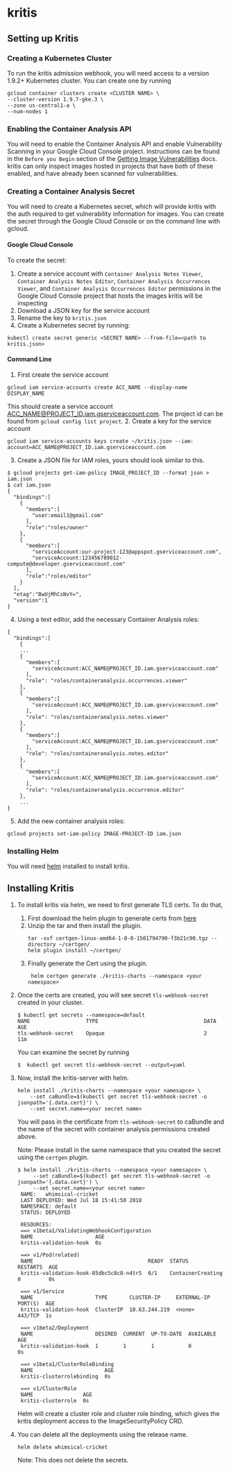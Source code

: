 # kritis

## Setting up Kritis

### Creating a Kubernetes Cluster

To run the kritis admission webhook, you will need access to a version 1.9.2+ Kubernetes cluster.
You can create one by running
```
gcloud container clusters create <CLUSTER NAME> \
--cluster-version 1.9.7-gke.3 \
--zone us-central1-a \
--num-nodes 1
```

### Enabling the Container Analysis API
You will need to enable the Container Analysis API and enable Vulnerability Scanning in your Google Cloud Console project.
Instructions can be found in the `Before you Begin` section of the [Getting Image Vulnerabilities](https://cloud.google.com/container-registry/docs/get-image-vulnerabilities#before_you_begin) docs.
kritis can only inspect images hosted in projects that have both of these enabled, and have already been scanned for vulnerabilities.

### Creating a Container Analysis Secret
You will need to create a Kubernetes secret, which will provide kritis with the auth required to get vulnerability information for images. You can create the secret through the Google Cloud Console or on the command line with gcloud.

#### Google Cloud Console
To create the secret:
1. Create a service account with `Container Analysis Notes Viewer`, `Container Analysis Notes Editor`, `Container Analysis Occurrences Viewer`, and `Container Analysis Occurrences Editor` permissions in the Google Cloud Console project that hosts the images kritis will be inspecting
2. Download a JSON key for the service account
3. Rename the key to `kritis.json`
4. Create a Kubernetes secret by running:
```
kubectl create secret generic <SECRET NAME> --from-file=<path to kritis.json>
```

#### Command Line
1. First create the service account
```
gcloud iam service-accounts create ACC_NAME --display-name DISPLAY_NAME
```
This should create a service account ACC_NAME@PROJECT_ID.iam.gserviceaccount.com. 
The project id can be found from `gcloud config list project`.
2. Create a key for the service account
```
gcloud iam service-accounts keys create ~/kritis.json --iam-account=ACC_NAME@PROJECT_ID.iam.gserviceaccount.com
```
3. Create a JSON file for IAM roles, yours should look similar to this.
```
$ gcloud projects get-iam-policy IMAGE_PROJECT_ID --format json > iam.json
$ cat iam.json
{
  "bindings":[
    {
      "members":[
        "user:email1@gmail.com"
      ],
      "role":"roles/owner"
    },
    {
      "members":[
        "serviceAccount:our-project-123@appspot.gserviceaccount.com",
        "serviceAccount:123456789012-compute@developer.gserviceaccount.com"
      ],
      "role":"roles/editor"
    }
  ],
  "etag":"BwUjMhCsNvY=",
  "version":1
}
```
4. Using a text editor, add the necessary Container Analysis roles:
```
{
  "bindings":[
    {
    ...
    {
      "members":[
        "serviceAccount:ACC_NAME@PROJECT_ID.iam.gserviceaccount.com"
      ],
      "role": "roles/containeranalysis.occurrences.viewer" 
    },
    {
      "members":[
        "serviceAccount:ACC_NAME@PROJECT_ID.iam.gserviceaccount.com"
      ],
      "role": "roles/containeranalysis.notes.viewer" 
    },
    {
      "members":[
        "serviceAccount:ACC_NAME@PROJECT_ID.iam.gserviceaccount.com"
      ],
      "role": "roles/containeranalysis.notes.editor" 
    },
    {
      "members":[
        "serviceAccount:ACC_NAME@PROJECT_ID.iam.gserviceaccount.com"
      ],
      "role": "roles/containeranalysis.occurrence.editor" 
    },
    ...
}
```
5. Add the new container analysis roles:
```
gcloud projects set-iam-policy IMAGE-PROJECT-ID iam.json
```

### Installing Helm
You will need [helm](https://docs.helm.sh/using_helm/) installed to install kritis. 

## Installing Kritis
1. To install kritis via helm, we need to first generate TLS certs.
   To do that,
   1. First download the helm plugin to generate certs from [here](https://github.com/SUSE/helm-certgen/releases)
   2. Unzip the tar and then install the plugin.
      ```
      tar -xvf certgen-linux-amd64-1-0-0-1501794790-f3b21c90.tgz --directory ~/certgen/
      helm plugin install ~/certgen/
      ```
   3. Finally generate the Cert using the plugin.
      ```
       helm certgen generate ./kritis-charts --namespace <your namespace>
      ```
2. Once the certs are created, you will see secret `tls-webhook-secret` created in your cluster.
   ```
   $ kubectl get secrets --namespace=default
   NAME                  TYPE                                  DATA      AGE
   tls-webhook-secret    Opaque                                2         11m
   ```
   You can examine the secret by running
   ```
   $  kubectl get secret tls-webhook-secret --output=yaml
   ```
3. Now, install the kritis-server with helm.
    ```
    helm install ./kritis-charts --namespace <your namesapce> \
        --set caBundle=$(kubectl get secret tls-webhook-secret -o jsonpath='{.data.cert}') \
        --set secret.name=<your secret name>
    ```   
   You will pass in the certificate from `tls-webhook-secret` to caBundle and the name of the secret with container analysis permissions created above.
   
   Note: Please install in the same namespace that you created the secret using the `certgen` plugin.
   ```
   $ helm install ./kritis-charts --namespace <your namesapce> \
        --set caBundle=$(kubectl get secret tls-webhook-secret -o jsonpath='{.data.cert}') \
        --set secret.name=<your secret name>
    NAME:   whimsical-cricket
    LAST DEPLOYED: Wed Jul 18 15:41:50 2018
    NAMESPACE: default
    STATUS: DEPLOYED

    RESOURCES:
    ==> v1beta1/ValidatingWebhookConfiguration
    NAME                    AGE
    kritis-validation-hook  0s

    ==> v1/Pod(related)
    NAME                                     READY  STATUS             RESTARTS  AGE
    kritis-validation-hook-85dbc5c8c8-n4tr5  0/1    ContainerCreating  0         0s

    ==> v1/Service
    NAME                    TYPE       CLUSTER-IP     EXTERNAL-IP  PORT(S)  AGE
    kritis-validation-hook  ClusterIP  10.63.244.219  <none>       443/TCP  1s

    ==> v1beta2/Deployment
    NAME                    DESIRED  CURRENT  UP-TO-DATE  AVAILABLE  AGE
    kritis-validation-hook  1        1        1           0          0s

    ==> v1beta1/ClusterRoleBinding
    NAME                       AGE
    kritis-clusterrolebinding  0s

    ==> v1/ClusterRole
    NAME                AGE
    kritis-clusterrole  0s
    ```
    Helm will create a cluster role and cluster role binding, which gives the kritis deployment access to the ImageSecurityPolicy CRD. 
4. You can delete all the deployments using the release name.
   ```
   helm delete whimsical-cricket
   ```
   Note: This does not delete the secrets.
